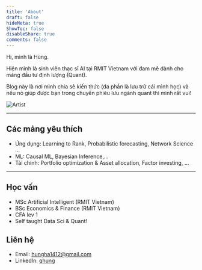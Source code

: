 ```yaml
---
title: 'About'
draft: false
hideMeta: true
ShowToc: false
disableShare: true
comments: false
---
```


Hi, mình là Hùng. 

Hiện mình là sinh viên thạc sĩ AI tại RMIT Vietnam với đam mê dành cho mảng đầu tư định lượng (Quant).

Blog này là nơi mình chia sẻ kiến thức (đa phần là lưu trữ cái mình học) và nếu nó giúp được bạn trong chuyến phiêu lưu ngành quant thì mình rất vui!


![Artist](/images/about.png)


----------

## Các mảng yêu thích

- Ứng dụng: Learning to Rank, Probabilistic forecasting, Network Science …
- ML: Causal ML, Bayesian Inference,…
- Tài chính: Portfolio optimization & Asset allocation, Factor investing, …

<!-- ## Khởi nghiệp - entrepreneurship -->
<!-- {{< rawhtml >}}
    <p style="text-align: center;">
    entrepreneurship
    </p>
{{< /rawhtml >}} -->
<!-- <p style="text-align: center;">Centered text</p>
<h1> Title </h1>
<mark>Parts</mark> of this text <mark>are marked!</mark> -->


----------

## Học vấn
- MSc Artificial Intelligent (RMIT Vietnam)
- BSc Economics & Finance (RMIT Vietnam)
- CFA lev 1
- Self taught Data Sci & Quant!

## Liên hệ
- Email: hungha1412@gmail.com
- LinkedIn: [qhung](https://www.linkedin.com/in/haquochung11/)